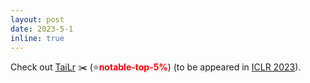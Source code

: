 ```yaml
---
layout: post
date: 2023-5-1
inline: true
---
```


Check out [TaiLr](https://openreview.net/forum?id=VELL0PlWfc) :scissors: (:star:<span style="color:red">**notable-top-5%**</span>) (to be appeared in [ICLR 2023](https://iclr.cc)).
